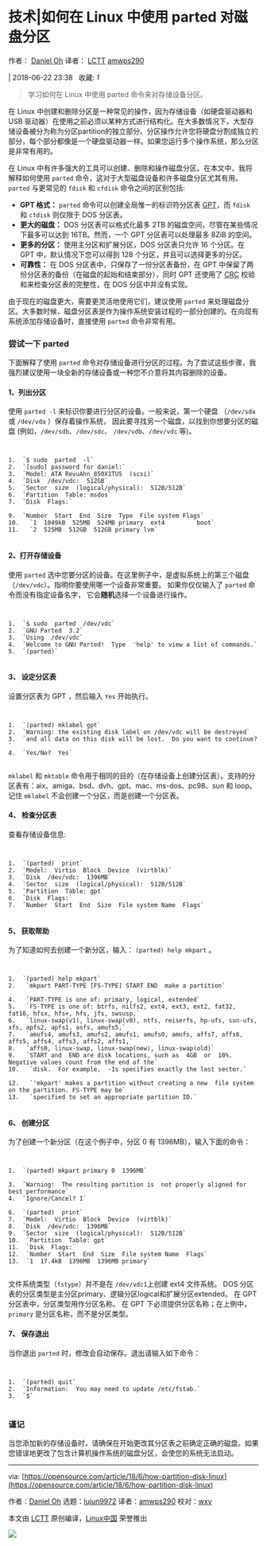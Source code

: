 # 技术|如何在 Linux 中使用 parted 对磁盘分区
作者： [Daniel Oh](https://opensource.com/article/18/6/how-partition-disk-linux) 译者： [LCTT](https://linux.cn/lctt/) [amwps290](https://linux.cn/lctt/amwps290)

| 2018-06-22 23:38   收藏: _1_    

> 学习如何在 Linux 中使用 parted 命令来对存储设备分区。

在 Linux 中创建和删除分区是一种常见的操作，因为存储设备（如硬盘驱动器和 USB 驱动器）在使用之前必须以某种方式进行结构化。在大多数情况下，大型存储设备被分为称为分区partition的独立部分。分区操作允许您将硬盘分割成独立的部分，每个部分都像是一个硬盘驱动器一样。如果您运行多个操作系统，那么分区是非常有用的。

在 Linux 中有许多强大的工具可以创建、删除和操作磁盘分区。在本文中，我将解释如何使用 `parted` 命令，这对于大型磁盘设备和许多磁盘分区尤其有用。`parted` 与更常见的 `fdisk` 和 `cfdisk` 命令之间的区别包括:

*   **GPT 格式：** `parted` 命令可以创建全局惟一的标识符分区表 [GPT](https://en.wikipedia.org/wiki/GUID_Partition_Table)，而 `fdisk` 和 `cfdisk` 则仅限于 DOS 分区表。
*   **更大的磁盘：**  DOS 分区表可以格式化最多 2TB 的磁盘空间，尽管在某些情况下最多可以达到 16TB。然而，一个 GPT 分区表可以处理最多 8ZiB 的空间。
*   **更多的分区：**  使用主分区和扩展分区，DOS 分区表只允许 16 个分区。在 GPT 中，默认情况下您可以得到 128 个分区，并且可以选择更多的分区。
*   **可靠性：**  在 DOS 分区表中，只保存了一份分区表备份，在 GPT 中保留了两份分区表的备份（在磁盘的起始和结束部分），同时 GPT 还使用了 [CRC](https://en.wikipedia.org/wiki/Cyclic_redundancy_check) 校验和来检查分区表的完整性，在 DOS 分区中并没有实现。

由于现在的磁盘更大，需要更灵活地使用它们，建议使用 `parted` 来处理磁盘分区。大多数时候，磁盘分区表是作为操作系统安装过程的一部分创建的。在向现有系统添加存储设备时，直接使用 `parted` 命令非常有用。

### 尝试一下 parted

下面解释了使用 `parted` 命令对存储设备进行分区的过程。为了尝试这些步骤，我强烈建议使用一块全新的存储设备或一种您不介意将其内容删除的设备。

#### 1、列出分区

使用 `parted -l` 来标识你要进行分区的设备。一般来说，第一个硬盘 （`/dev/sda` 或 `/dev/vda` ）保存着操作系统， 因此要寻找另一个磁盘，以找到你想要分区的磁盘 (例如，`/dev/sdb`、`/dev/sdc`、 `/dev/vdb`、`/dev/vdc` 等)。

```


1.  `$ sudo  parted  -l`
2.  `[sudo] password for daniel:` 
3.  `Model: ATA RevuAhn_850X1TU5  (scsi)`
4.  `Disk  /dev/vdc:  512GB`
5.  `Sector  size  (logical/physical):  512B/512B`
6.  `Partition  Table: msdos`
7.  `Disk  Flags:` 

9.  `Number  Start  End  Size  Type  File system Flags`
10.   `1  1049kB  525MB  524MB primary  ext4         boot`
11.   `2  525MB  512GB  512GB primary lvm`


```

#### 2、打开存储设备

使用 `parted` 选中您要分区的设备。在这里例子中，是虚拟系统上的第三个磁盘（`/dev/vdc`）。指明你要使用哪一个设备非常重要。 如果你仅仅输入了 `parted` 命令而没有指定设备名字， 它会**随机**选择一个设备进行操作。

```


1.  `$ sudo  parted  /dev/vdc`
2.  `GNU Parted  3.2`
3.  `Using  /dev/vdc`
4.  `Welcome to GNU Parted!  Type  'help' to view a list of commands.`
5.  `(parted)`


```

#### 3、 设定分区表

设置分区表为 GPT ，然后输入 `Yes` 开始执行。

```


1.  `(parted) mklabel gpt` 
2.  `Warning: the existing disk label on /dev/vdc will be destroyed` 
3.  `and all data on this disk will be lost.  Do you want to continue?` 
4.  `Yes/No?  Yes`


```

`mklabel` 和 `mktable` 命令用于相同的目的（在存储设备上创建分区表）。支持的分区表有：aix、amiga、bsd、dvh、gpt、mac、ms-dos、pc98、sun 和 loop。记住 `mklabel` 不会创建一个分区，而是创建一个分区表。

#### 4、 检查分区表

查看存储设备信息:

```


1.  `(parted)  print` 
2.  `Model:  Virtio  Block  Device  (virtblk)` 
3.  `Disk  /dev/vdc:  1396MB` 
4.  `Sector  size  (logical/physical):  512B/512B` 
5.  `Partition  Table: gpt` 
6.  `Disk  Flags:` 
7.  `Number  Start  End  Size  File system Name  Flags`


```

#### 5、 获取帮助

为了知道如何去创建一个新分区，输入： `(parted) help mkpart` 。

```


1.  `(parted) help mkpart` 
2.   `mkpart PART-TYPE [FS-TYPE] START END  make a partition`

4.   `PART-TYPE is one of: primary, logical, extended`
5.   `FS-TYPE is one of: btrfs, nilfs2, ext4, ext3, ext2, fat32, fat16, hfsx, hfs+, hfs, jfs, swsusp,`
6.   `linux-swap(v1), linux-swap(v0), ntfs, reiserfs, hp-ufs, sun-ufs, xfs, apfs2, apfs1, asfs, amufs5,`
7.   `amufs4, amufs3, amufs2, amufs1, amufs0, amufs, affs7, affs6, affs5, affs4, affs3, affs2, affs1,`
8.   `affs0, linux-swap, linux-swap(new), linux-swap(old)`
9.   `START and  END are disk locations, such as  4GB  or  10%.  Negative values count from the end of the`
10.   `disk.  For example,  -1s specifies exactly the last sector.`

12.   `'mkpart' makes a partition without creating a new  file system on the partition. FS-TYPE may be`
13.   `specified to set an appropriate partition ID.`


```

#### 6、 创建分区

为了创建一个新分区（在这个例子中，分区 0 有 1396MB），输入下面的命令：

```


1.  `(parted) mkpart primary 0  1396MB` 

3.  `Warning:  The resulting partition is  not properly aligned for best performance` 
4.  `Ignore/Cancel? I` 

6.  `(parted)  print` 
7.  `Model:  Virtio  Block  Device  (virtblk)` 
8.  `Disk  /dev/vdc:  1396MB` 
9.  `Sector  size  (logical/physical):  512B/512B` 
10.  `Partition  Table: gpt` 
11.  `Disk  Flags:` 
12.  `Number  Start  End  Size  File system Name  Flags` 
13.  `1  17.4kB  1396MB  1396MB primary`


```

文件系统类型（`fstype`）并不是在 `/dev/vdc1`上创建 ext4 文件系统。 DOS 分区表的分区类型是主分区primary、逻辑分区logical和扩展分区extended。 在 GPT 分区表中，分区类型用作分区名称。 在 GPT 下必须提供分区名称；在上例中，`primary` 是分区名称，而不是分区类型。

#### 7、 保存退出

当你退出 `parted` 时，修改会自动保存。退出请输入如下命令：

```


1.  `(parted) quit`
2.  `Information:  You may need to update /etc/fstab.`
3.  `$`


```

### 谨记

当您添加新的存储设备时，请确保在开始更改其分区表之前确定正确的磁盘。如果您错误地更改了包含计算机操作系统的磁盘分区，会使您的系统无法启动。

* * *

via: [https://opensource.com/article/18/6/how-partition-disk-linux](https://opensource.com/article/18/6/how-partition-disk-linux)

作者：[Daniel Oh](https://opensource.com/users/daniel-oh) 选题：[lujun9972](https://github.com/lujun9972) 译者：[amwps290](https://github.com/amwps290) 校对：[wxy](https://github.com/wxy)

本文由 [LCTT](https://github.com/LCTT/TranslateProject) 原创编译，[Linux中国](https://linux.cn/article-9771-1.html) 荣誉推出

![](https://img.linux.net.cn/static/image/common/linisi.svg)
